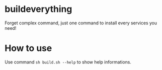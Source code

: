 # buildeverything
Forget complex command, just one command to install every services you need!
# How to use
Use command `sh build.sh --help` to show help informations.
